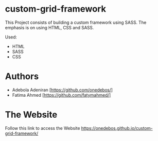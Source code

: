 # custom-grid-framework
This Project consists of building a custom framework using SASS. The emphasis is on using HTML, CSS and SASS.

Used:
- HTML
- SASS
- CSS

# Authors
- Adebola Adeniran  [https://github.com/onedebos/]
- Fatima Ahmed  [https://github.com/fatymahmed/]

# The Website
Follow this link to access the Website 
https://onedebos.github.io/custom-grid-framework/

